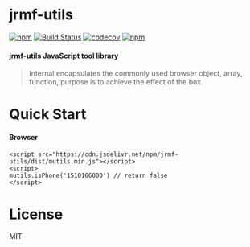 # jrmf-utils

[![npm](https://img.shields.io/npm/v/jrmf-utils.svg)](https://www.npmjs.com/package/jrmf-utils)
[![Build Status](https://travis-ci.org/listingzhao/jrmf-utils.svg?branch=master)](https://travis-ci.org/listingzhao/jrmf-utils)
[![codecov](https://codecov.io/gh/listingzhao/jrmf-utils/branch/master/graph/badge.svg)](https://codecov.io/gh/listingzhao/jrmf-utils)
[![npm](https://img.shields.io/npm/l/jrmf-utils.svg)]()

#### jrmf-utils JavaScript tool library
> Internal encapsulates the commonly used browser object, array, function, purpose is to achieve the effect of the box.

# Quick Start
#### Browser
```
<script src="https://cdn.jsdelivr.net/npm/jrmf-utils/dist/mutils.min.js"></script>
<script>
mutils.isPhone('1510166000') // return false
</script>
```

# License
MIT
